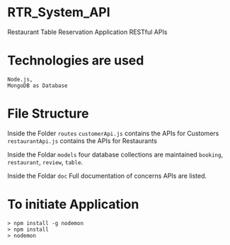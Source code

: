 # RTR_System_API
Restaurant Table Reservation Application RESTful APIs

# Technologies are used

    Node.js,
    MongoDB as Database

# File Structure

Inside the Folder `routes`
    `customerApi.js` contains the APIs for Customers
    `restaurantApi.js` contains the APIs for Restaurants

Inside the Foldar `models`
    four database collections are maintained 
    `booking`, `restaurant`, `review`, `table`.

Inside the Foldar `doc`
    Full documentation of concerns APIs are listed.

# To initiate Application

    > npm install -g nodemon
    > npm install
    > nodemon

